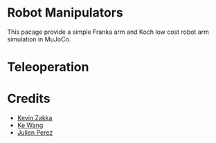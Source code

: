 # Robot Manipulators

This pacage provide a simple Franka arm and Koch low cost robot arm simulation in MuJoCo.

# Teleoperation

# Credits

* [Kevin Zakka](https://github.com/kevinzakka)
* [Ke Wang](https://ke-wang1017.github.io/)
* [Julien Perez](https://github.com/perezjln)